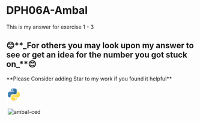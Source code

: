 # DPH06A-Ambal
This is my answer for exercise 1 - 3

<h2>😊**_For others you may look upon my answer to see or get an idea for the number you got stuck on_**😊</h2>
**Please Consider adding Star to my work if you found it helpful**

<p align="left"> <a href="https://www.python.org" target="_blank" rel="noreferrer"> <img src="https://raw.githubusercontent.com/devicons/devicon/master/icons/python/python-original.svg" alt="python" width="40" height="40"/> </a> </p>

<p>&nbsp;<img align="center" src="https://github-readme-stats.vercel.app/api?username=ambal-ced&show_icons=true&locale=en" alt="ambal-ced" /></p>

